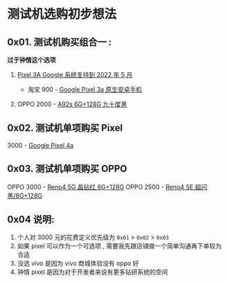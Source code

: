 # 测试机选购初步想法


## 0x01. 测试机购买组合一 : 
**过于钟情这个选项**

1. [Pixel 3A Google 系统支持到 2022 年 5 月](https://support.google.com/nexus/answer/4457705?hl=zh-Hans)
    - 淘宝 900 - [Google Pixel 3a 原生安卓手机](https://item.taobao.com/item.htm?spm=a1z10.1-c.w4004-17131149934.22.33b357d3TlZWtc&id=629969588595)

2. OPPO 2000 - [A92s 6G+128G 九十度黑](https://www.heytap.com/products/1327.html)



## 0x02. 测试机单项购买 Pixel

3000 - [Google Pixel 4a](https://item.taobao.com/item.htm?spm=a230r.1.14.1.484c3bd385Zu4O&id=624911402471&ns=1&abbucket=1#detail)



## 0x03. 测试机单项购买 OPPO

OPPO 3000 - [Reno4 5G 晶钻红 8G+128G](https://www.heytap.com/products/1687.html)
OPPO 2500 - [Reno4 SE 超闪黑/8G+128G](https://www.heytap.com/products/2083.html)



## 0x04 说明: 

1. 个人对 3000 元的花费定义优先级为 `0x01` > `0x02` > `0x03`
2. 如果 pixel 可以作为一个可选项 , 需要我先跟店铺做一个简单沟通再下单较为合适
3. 没选 vivo 是因为 vivo 商城体验没有 oppo 好
4. 钟情 pixel 是因为对于开发者来说有更多钻研系统的空间